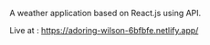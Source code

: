 A weather application based on React.js using API.

Live at : https://adoring-wilson-6bfbfe.netlify.app/
